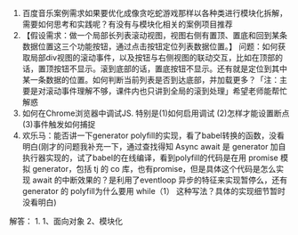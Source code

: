 1. 百度音乐案例需求如果要优化成像贪吃蛇游戏那样以各种类进行模块化拆解，需要如何思考和实践呢？有没有与模块化相关的案例项目推荐
2. 【假设需求：做一个局部长列表滚动视图，视图右侧有置顶、置底和回到某条数据位置这三个功能按钮，通过点击按钮定位列表数据位置。】
   问题：如何获取局部div视图的滚动事件，以及按钮与右侧视图的联动交互，比如在顶部的话，置顶按钮不显示。滚到底部的话，置底按钮不显示。还有就是定位到其中某一条数据的位置。如何判断当前列表是否到达底部，并加载更多？「注：主要是对滚动事件理解不够，课件内也只讲到全局的滚到处理」希望老师能帮忙解惑
3. 如何在Chrome浏览器中调试JS. 特别是(1)如何启用调试 (2)怎样才能设置断点 (3)事件触发如何捕捉
4. 欢乐马：能否讲一下generator polyfill的实现，看了babel转换的函数，没看明白(刚才的问题我补充一下，通过查找得知 Async await 是 generator 加自执行器实现的，试了babel的在线编译，看到polyfill的代码是在用 promise 模拟 generator，包括 tj 的 co 库，也有promise，但是具体这个代码是怎么实现 await 的中断效果的？是利用了eventloop 异步的特征来实现暂停么，还有generator 的 polyfill为什么要用 while（1） 这种写法？具体的实现细节暂时没看明白)


解答：
1. 
1、面向对象
2、模块化
